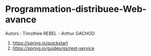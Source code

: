 # Programmation-distribuee-Web-avance

Autors : Timothée REBEL - Arthur GACHOD


1. https://spring.io/quickstart
2. https://spring.io/guides/gs/rest-service
